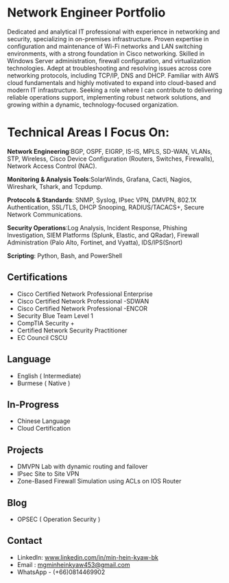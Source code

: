 # Network Engineer Portfolio

Dedicated and analytical IT professional  with experience in networking and security, specializing in on-premises infrastructure. Proven expertise in configuration and maintenance of Wi-Fi networks and LAN switching environments, with a strong foundation in Cisco networking. Skilled in Windows Server administration, firewall configuration, and virtualization technologies. Adept at troubleshooting and resolving issues across core networking protocols, including  TCP/IP, DNS and DHCP. Familiar with AWS cloud fundamentals and highly motivated to expand into cloud-based and modern IT infrastructure. Seeking a role where I can contribute to delivering reliable operations support, implementing robust network solutions, and  growing within a dynamic, technology-focused organization.


# Technical Areas I Focus On:
**Network Engineering**:BGP, OSPF, EIGRP, IS-IS, MPLS, SD-WAN, VLANs, STP, Wireless, Cisco Device Configuration (Routers, Switches, Firewalls), Network Access Control (NAC).

**Monitoring & Analysis Tools**:SolarWinds, Grafana, Cacti, Nagios, Wireshark, Tshark, and Tcpdump.

**Protocols & Standards**: SNMP, Syslog, IPsec VPN, DMVPN, 802.1X Authentication, SSL/TLS, DHCP Snooping, RADIUS/TACACS+, Secure Network Communications.

**Security Operations**:Log Analysis,  Incident Response, Phishing Investigation, SIEM Platforms (Splunk, Elastic, and QRadar), Firewall Administration (Palo Alto, Fortinet, and Vyatta), IDS/IPS(Snort)

**Scripting**: Python, Bash, and PowerShell


## Certifications
- Cisco Certified Network Professional Enterprise
- Cisco Certified Network Professional -SDWAN
- Cisco Certified Network Professional -ENCOR
- Security Blue Team Level 1
- CompTIA Security +
- Certified Network Security Practitioner
- EC Council CSCU

## Language
- English ( Intermediate)
- Burmese ( Native ) 

## In-Progress 
- Chinese Language
- Cloud Certification

## Projects
- DMVPN Lab with dynamic routing and failover
- IPsec Site to Site VPN
- Zone-Based Firewall Simulation using ACLs on IOS Router

## Blog 
- OPSEC ( Operation Security ) 

## Contact
- LinkedIn: www.linkedin.com/in/min-hein-kyaw-bk
- Email   : mgminheinkyaw453@gmail.com
- WhatsApp - (+66)0814469902
  

